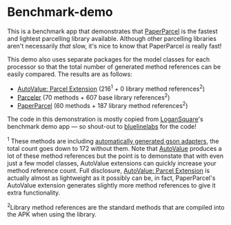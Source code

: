 # Benchmark-demo

This is a benchmark app that demonstrates that [PaperParcel](http://grandstaish.github.io/paperparcel/) is the fastest and lightest parcelling library available. Although other parcelling libraries aren't necessarily *that* slow, it's nice to know that PaperParcel *is* really fast! 

This demo also uses separate packages for the model classes for each processor so that the total number of generated method references can be easily compared. The results are as follows:
- [AutoValue: Parcel Extension](https://github.com/rharter/auto-value-parcel) (216<sup>1</sup> + 0 library method references<sup>2</sup>)
- [Parceler](http://parceler.org/) (70 methods + 607 base library references<sup>2</sup>)
- [PaperParcel](http://grandstaish.github.io/paperparcel/) (60 methods + 187 library method references<sup>2</sup>)

The code in this demonstration is mostly copied from [LoganSquare](https://github.com/bluelinelabs/LoganSquare/)'s benchmark demo app — so shout-out to [bluelinelabs](http://bluelinelabs.com/) for the code!

<sup>1</sup> These methods are including [automatically generated gson adapters](https://github.com/rharter/auto-value-gson), the total count goes down to 172 without them. Note that [AutoValue](https://github.com/google/auto/tree/master/value) produces a lot of these method references but the point is to demonstate that with even just a few model classes, AutoValue extensions can quickly increase your method reference count. Full disclosure, [AutoValue: Parcel Extension](https://github.com/rharter/auto-value-parcel) is actually almost as lightweight as it possibly can be, in fact, PaperParcel's AutoValue extension generates slightly more method references to give it extra functionality.

<sup>2</sup>Library method references are the standard methods that are compiled into the APK when using the library. 
